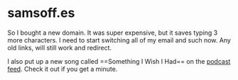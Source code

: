 # samsoff.es

So I bought a new domain. It was super expensive, but it saves typing 3 more characters. I need to start switching all of my email and such now. Any old links, will still work and redirect.

I also put up a new song called ==Something I Wish I Had== on the [podcast feed](http://phobos.apple.com/WebObjects/MZStore.woa/wa/viewPodcast?id=292395055). Check it out if you get a minute.
